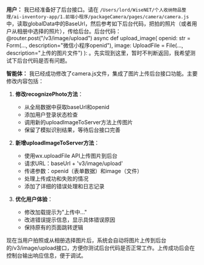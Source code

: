 **用户：** 
我已经准备好了后台接口。请在 `/Users/lord/WiseNET/个人收纳物品整理/ai-inventory-app/1.前端小程序/packageCamera/pages/camera/camera.js` 中，读取globalData中的BaseUrl，然后参考如下后台代码，把拍的照片（或者用户从相册中选择的照片），传给后台。后台代码： 
 @router.post("/v3/image/upload") 
 async def upload_image( 
     openid: str = Form(..., description="微信小程序openid"), 
     image: UploadFile = File(..., description="上传的图片文件") 
 ): 
 。先实现到这里，暂时不判断返回，我希望测试下后台代码是否有问题。

**智能体：** 
我已经成功修改了camera.js文件，集成了图片上传后台接口功能。主要修改内容包括：

1. **修改recognizePhoto方法**：
   - 从全局数据中获取baseUrl和openid
   - 添加用户登录状态检查
   - 调用新的uploadImageToServer方法上传图片
   - 保留了模拟识别结果，等待后台接口完善

2. **新增uploadImageToServer方法**：
   - 使用wx.uploadFile API上传图片到后台
   - 请求URL：baseUrl + 'v3/image/upload'
   - 传递参数：openid（表单数据）和image（文件）
   - 处理上传成功和失败的情况
   - 添加了详细的错误处理和日志记录

3. **优化用户体验**：
   - 修改加载提示为"上传中..."
   - 改进错误提示信息，显示具体错误原因
   - 保持原有的页面跳转逻辑

现在当用户拍照或从相册选择图片后，系统会自动将图片上传到后台的/v3/image/upload接口，方便你测试后台代码是否正常工作。上传成功后会在控制台输出响应信息，便于调试。